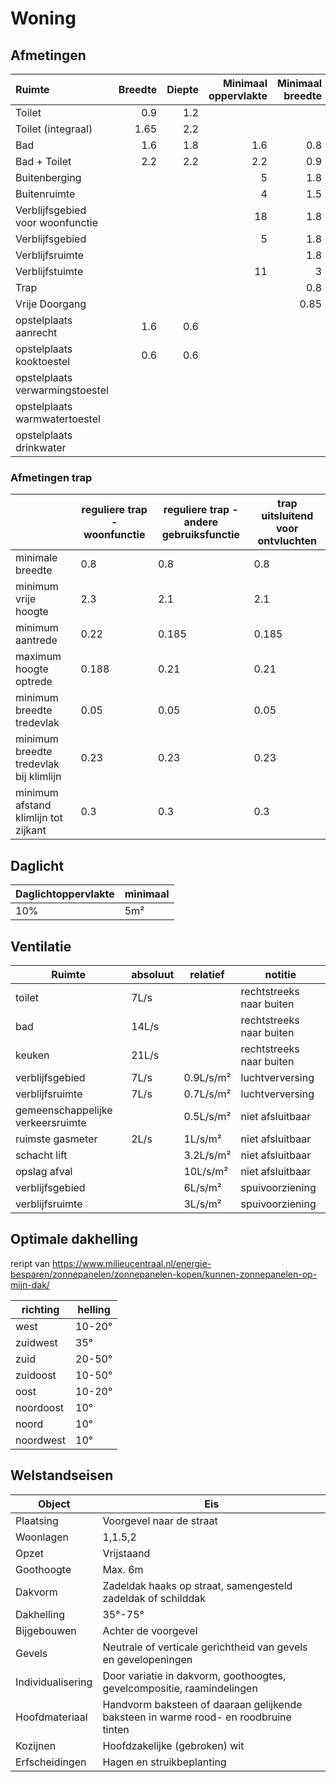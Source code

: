 # Woning

## Afmetingen

| Ruimte                           | Breedte | Diepte | Minimaal oppervlakte | Minimaal breedte | Minimaal hoogte | Optioneel |
| :------------------------------- | ------: | -----: | -------------------: | ---------------: | --------------: | --------- |
| Toilet                           |     0.9 |    1.2 |                      |                  |             2.6 |           |
| Toilet (integraal)               |    1.65 |    2.2 |                      |                  |             2.6 |           |
| Bad                              |     1.6 |    1.8 |                  1.6 |              0.8 |             2.6 |           |
| Bad + Toilet                     |     2.2 |    2.2 |                  2.2 |              0.9 |             2.6 |           |
| Buitenberging                    |         |        |                    5 |              1.8 |             2.3 | nee       |
| Buitenruimte                     |         |        |                    4 |              1.5 |                 |           |
| Verblijfsgebied voor woonfunctie |         |        |                   18 |              1.8 |             2.6 |           |
| Verblijfsgebied                  |         |        |                    5 |              1.8 |             2.6 |           |
| Verblijfsruimte                  |         |        |                      |              1.8 |             2.6 |           |
| Verblijfstuimte                  |         |        |                   11 |                3 |             2.6 |           |
| Trap                             |         |        |                      |              0.8 |             2.3 |           |
| Vrije Doorgang                   |         |        |                      |             0.85 |             2.3 |           |
| opstelplaats aanrecht            |     1.6 |    0.6 |                      |                  |                 | nee       |
| opstelplaats kooktoestel         |     0.6 |    0.6 |                      |                  |                 | nee       |
| opstelplaats verwarmingstoestel  |         |        |                      |                  |                 | nee       |
| opstelplaats warmwatertoestel    |         |        |                      |                  |                 | nee       |
| opstelplaats drinkwater          |         |        |                      |                  |                 | nee       |

### Afmetingen trap

|                                        | reguliere trap - woonfunctie | reguliere trap - andere gebruiksfunctie | trap uitsluitend voor ontvluchten |
| -------------------------------------- | ---------------------------- | --------------------------------------- | --------------------------------- |
| minimale breedte                       | 0.8                          | 0.8                                     | 0.8                               |
| minimum vrije hoogte                   | 2.3                          | 2.1                                     | 2.1                               |
| minimum aantrede                       | 0.22                         | 0.185                                   | 0.185                             |
| maximum hoogte optrede                 | 0.188                        | 0.21                                    | 0.21                              |
| minimum breedte tredevlak              | 0.05                         | 0.05                                    | 0.05                              |
| minimum breedte tredevlak bij klimlijn | 0.23                         | 0.23                                    | 0.23                              |
| minimum afstand klimlijn tot zijkant   | 0.3                          | 0.3                                     | 0.3                               |

## Daglicht

| Daglichtoppervlakte | minimaal |
| ------------------- | -------- |
| 10%                 | 5m²      |

## Ventilatie

| Ruimte                            | absoluut | relatief  | notitie                  |
| --------------------------------- | -------- | --------- | ------------------------ |
| toilet                            | 7L/s     |           | rechtstreeks naar buiten |
| bad                               | 14L/s    |           | rechtstreeks naar buiten |
| keuken                            | 21L/s    |           | rechtstreeks naar buiten |
| verblijfsgebied                   | 7L/s     | 0.9L/s/m² | luchtverversing          |
| verblijfsruimte                   | 7L/s     | 0.7L/s/m² | luchtverversing          |
| gemeenschappelijke verkeersruimte |          | 0.5L/s/m² | niet afsluitbaar         |
| ruimste gasmeter                  | 2L/s     | 1L/s/m²   | niet afsluitbaar         |
| schacht lift                      |          | 3.2L/s/m² | niet afsluitbaar         |
| opslag afval                      |          | 10L/s/m²  | niet afsluitbaar         |
| verblijfsgebied                   |          | 6L/s/m²   | spuivoorziening          |
| verblijfsruimte                   |          | 3L/s/m²   | spuivoorziening          |

## Optimale dakhelling

reript van <https://www.milieucentraal.nl/energie-besparen/zonnepanelen/zonnepanelen-kopen/kunnen-zonnepanelen-op-mijn-dak/>

| richting  | helling |
| --------- | ------- |
| west      | 10-20°  |
| zuidwest  | 35°     |
| zuid      | 20-50°  |
| zuidoost  | 10-50°  |
| oost      | 10-20°  |
| noordoost | 10°     |
| noord     | 10°     |
| noordwest | 10°     |

## Welstandseisen

| Object            | Eis                                                                                  |
| ----------------- | ------------------------------------------------------------------------------------ |
| Plaatsing         | Voorgevel naar de straat                                                             |
| Woonlagen         | 1,1.5,2                                                                              |
| Opzet             | Vrijstaand                                                                           |
| Goothoogte        | Max. 6m                                                                              |
| Dakvorm           | Zadeldak haaks op straat, samengesteld zadeldak of schilddak                         |
| Dakhelling        | 35°-75°                                                                              |
| Bijgebouwen       | Achter de voorgevel                                                                  |
| Gevels            | Neutrale of verticale gerichtheid van gevels en gevelopeningen                       |
| Individualisering | Door variatie in dakvorm, goothoogtes, gevelcompositie, raamindelingen               |
| Hoofdmateriaal    | Handvorm baksteen of daaraan gelijkende baksteen in warme rood- en roodbruine tinten |
| Kozijnen          | Hoofdzakelijke (gebroken) wit                                                        |
| Erfscheidingen    | Hagen en struikbeplanting                                                            |
